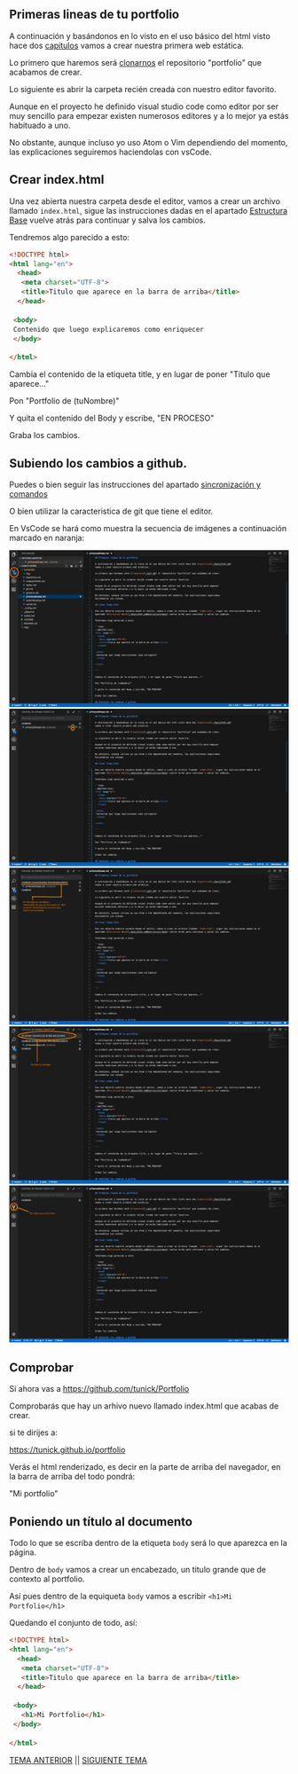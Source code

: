 ## Primeras lineas de tu portfolio

A continuación y basándonos en lo visto en el uso básico del html visto hace dos [capítulos](./basichtml.md)
vamos a crear nuestra primera web estática.

Lo primero que haremos será [clonarnos](./git.md) el repositorio "portfolio" que acabamos de crear.

Lo siguiente es abrir la carpeta recién creada con nuestro editor favorito.

Aunque en el proyecto he definido visual studio code como editor por ser muy sencillo para empezar
existen numerosos editores y a lo mejor ya estás habituado a uno.

No obstante, aunque incluso yo uso Atom o Vim dependiendo del momento, las explicaciones seguiremos
haciendolas con vsCode.

## Crear index.html

Una vez abierta nuestra carpeta desde el editor, vamos a crear un archivo llamado `index.html`, sigue las instrucciones dadas en el apartado [Estructura Base](./basichtml.md#estructura-base) vuelve atrás para continuar y salva los cambios.

Tendremos algo parecido a esto:

```html
<!DOCTYPE html>
<html lang="en">
  <head>
   <meta charset="UTF-8">
   <title>Titulo que aparece en la barra de arriba</title>
  </head>

 <body>
 Contenido que luego explicaremos como enriquecer
 </body>

</html>

```

Cambia el contenido de la etiqueta title, y en lugar de poner "Titulo que aparece..."

Pon "Portfolio de (tuNombre)"

Y quita el contenido del Body y escribe, "EN PROCESO"

Graba los cambios.

## Subiendo los cambios a github.

Puedes o bien seguir las instrucciones del apartado [sincronización y comandos](./git.md#sincronizacion-y-comandos)

O bien utilizar la caracteristica de git que tiene el editor.

En VsCode se hará como muestra la secuencia de imágenes a continuación marcado en naranja:

![](./img/git/vscodeflow/01.png)
![](./img/git/vscodeflow/02.png)
![](./img/git/vscodeflow/03.png)
![](./img/git/vscodeflow/04.png)
![](./img/git/vscodeflow/05.png)

## Comprobar

Si ahora vas a https://github.com/tunick/Portfolio

Comprobarás que hay un arhivo nuevo llamado index.html que acabas de crear.

si te dirijes a:

https://tunick.github.io/portfolio

Verás el html renderizado, es decir en la parte de arriba del navegador, en la barra de arriba del todo pondrá:

"Mi portfolio"

## Poniendo un título al documento

Todo lo que se escriba dentro de la etiqueta `body` será lo que aparezca en la página.

Dentro de `body` vamos a crear un encabezado, un titulo grande que de contexto al portfolio.

Así pues dentro de la equiqueta `body` vamos a escribir `<h1>Mi Portfolio</h1>`

Quedando el conjunto de todo, así:

```html
<!DOCTYPE html>
<html lang="en">
  <head>
   <meta charset="UTF-8">
   <title>Titulo que aparece en la barra de arriba</title>
  </head>

 <body>
   <h1>Mi Portfolio</h1>
 </body>

</html>

```



[TEMA ANTERIOR](./crearportfolio.md) || [SIGUIENTE TEMA](./rellenando.md)